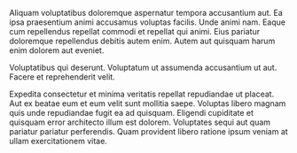 Aliquam voluptatibus doloremque aspernatur tempora accusantium aut. Ea ipsa praesentium animi accusamus voluptas facilis. Unde animi nam. Eaque cum repellendus repellat commodi et repellat qui animi. Eius pariatur doloremque repellendus debitis autem enim. Autem aut quisquam harum enim dolorem aut eveniet.
 Voluptatibus qui deserunt. Voluptatum ut assumenda accusantium ut aut. Facere et reprehenderit velit.
 Expedita consectetur et minima veritatis repellat repudiandae ut placeat. Aut ex beatae eum et eum velit sunt mollitia saepe. Voluptas libero magnam quis unde repudiandae fugit ea ad quisquam. Eligendi cupiditate et quisquam error architecto illum est dolorem. Voluptates sequi aut quam pariatur pariatur perferendis. Quam provident libero ratione ipsum veniam at ullam exercitationem vitae.
